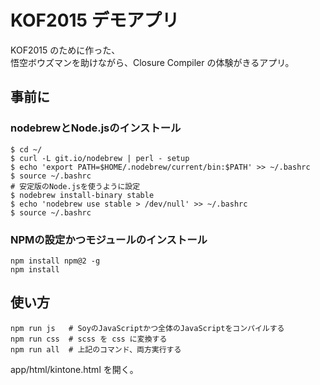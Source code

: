 # KOF2015 デモアプリ
KOF2015 のために作った、  
悟空ボウズマンを助けながら、Closure Compiler の体験がきるアプリ。

## 事前に
### nodebrewとNode.jsのインストール
```shell
$ cd ~/
$ curl -L git.io/nodebrew | perl - setup
$ echo 'export PATH=$HOME/.nodebrew/current/bin:$PATH' >> ~/.bashrc
$ source ~/.bashrc
# 安定版のNode.jsを使うように設定
$ nodebrew install-binary stable
$ echo 'nodebrew use stable > /dev/null' >> ~/.bashrc
$ source ~/.bashrc
```
### NPMの設定かつモジュールのインストール
```shell
npm install npm@2 -g
npm install
```

## 使い方
```shell
npm run js   # SoyのJavaScriptかつ全体のJavaScriptをコンパイルする
npm run css  # scss を css に変換する
npm run all  # 上記のコマンド、両方実行する
```

app/html/kintone.html を開く。
